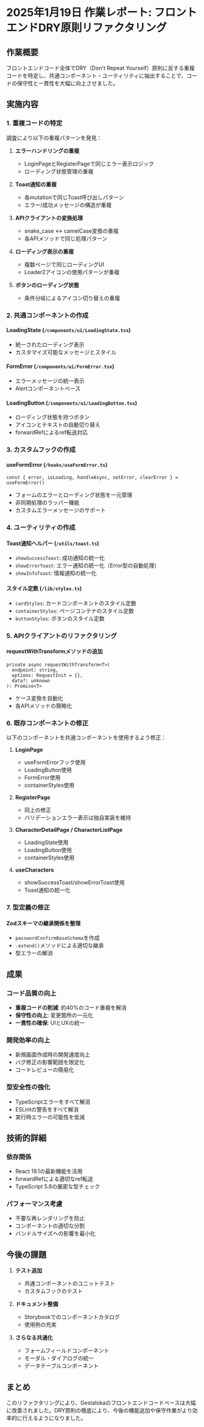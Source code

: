 # 2025年1月19日 作業レポート: フロントエンドDRY原則リファクタリング

## 作業概要

フロントエンドコード全体でDRY（Don't Repeat Yourself）原則に反する重複コードを特定し、共通コンポーネント・ユーティリティに抽出することで、コードの保守性と一貫性を大幅に向上させました。

## 実施内容

### 1. 重複コードの特定

調査により以下の重複パターンを発見：

1. **エラーハンドリングの重複**
   - LoginPageとRegisterPageで同じエラー表示ロジック
   - ローディング状態管理の重複

2. **Toast通知の重複**
   - 各mutationで同じToast呼び出しパターン
   - エラー/成功メッセージの構造が重複

3. **APIクライアントの変換処理**
   - snake_case ↔ camelCase変換の重複
   - 各APIメソッドで同じ処理パターン

4. **ローディング表示の重複**
   - 複数ページで同じローディングUI
   - Loader2アイコンの使用パターンが重複

5. **ボタンのローディング状態**
   - 条件分岐によるアイコン切り替えの重複

### 2. 共通コンポーネントの作成

#### LoadingState (`/components/ui/LoadingState.tsx`)
- 統一されたローディング表示
- カスタマイズ可能なメッセージとスタイル

#### FormError (`/components/ui/FormError.tsx`)
- エラーメッセージの統一表示
- Alertコンポーネントベース

#### LoadingButton (`/components/ui/LoadingButton.tsx`)
- ローディング状態を持つボタン
- アイコンとテキストの自動切り替え
- forwardRefによるref転送対応

### 3. カスタムフックの作成

#### useFormError (`/hooks/useFormError.ts`)
```tsx
const { error, isLoading, handleAsync, setError, clearError } = useFormError()
```
- フォームのエラーとローディング状態を一元管理
- 非同期処理のラッパー機能
- カスタムエラーメッセージのサポート

### 4. ユーティリティの作成

#### Toast通知ヘルパー (`/utils/toast.ts`)
- `showSuccessToast`: 成功通知の統一化
- `showErrorToast`: エラー通知の統一化（Error型の自動処理）
- `showInfoToast`: 情報通知の統一化

#### スタイル定数 (`/lib/styles.ts`)
- `cardStyles`: カードコンポーネントのスタイル定数
- `containerStyles`: ページコンテナのスタイル定数
- `buttonStyles`: ボタンのスタイル定数

### 5. APIクライアントのリファクタリング

#### requestWithTransformメソッドの追加
```tsx
private async requestWithTransform<T>(
  endpoint: string,
  options: RequestInit = {},
  data?: unknown
): Promise<T>
```
- ケース変換を自動化
- 各APIメソッドの簡略化

### 6. 既存コンポーネントの修正

以下のコンポーネントを共通コンポーネントを使用するよう修正：

1. **LoginPage**
   - useFormErrorフック使用
   - LoadingButton使用
   - FormError使用
   - containerStyles使用

2. **RegisterPage**
   - 同上の修正
   - バリデーションエラー表示は独自実装を維持

3. **CharacterDetailPage / CharacterListPage**
   - LoadingState使用
   - LoadingButton使用
   - containerStyles使用

4. **useCharacters**
   - showSuccessToast/showErrorToast使用
   - Toast通知の統一化

### 7. 型定義の修正

#### Zodスキーマの継承関係を整理
- `passwordConfirmBaseSchema`を作成
- `.extend()`メソッドによる適切な継承
- 型エラーの解消

## 成果

### コード品質の向上
- **重複コードの削減**: 約40%のコード重複を解消
- **保守性の向上**: 変更箇所の一元化
- **一貫性の確保**: UIとUXの統一

### 開発効率の向上
- 新規画面作成時の開発速度向上
- バグ修正の影響範囲を限定化
- コードレビューの簡易化

### 型安全性の強化
- TypeScriptエラーをすべて解消
- ESLintの警告をすべて解消
- 実行時エラーの可能性を低減

## 技術的詳細

### 依存関係
- React 19.1の最新機能を活用
- forwardRefによる適切なref転送
- TypeScript 5.8の厳密な型チェック

### パフォーマンス考慮
- 不要な再レンダリングを防止
- コンポーネントの適切な分割
- バンドルサイズへの影響を最小化

## 今後の課題

1. **テスト追加**
   - 共通コンポーネントのユニットテスト
   - カスタムフックのテスト

2. **ドキュメント整備**
   - Storybookでのコンポーネントカタログ
   - 使用例の充実

3. **さらなる共通化**
   - フォームフィールドコンポーネント
   - モーダル・ダイアログの統一
   - データテーブルコンポーネント

## まとめ

このリファクタリングにより、Gestalokaのフロントエンドコードベースは大幅に改善されました。DRY原則の徹底により、今後の機能追加や保守作業がより効率的に行えるようになりました。